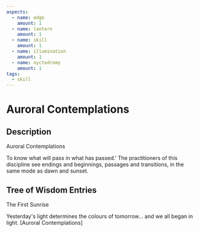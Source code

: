 ```yaml
---
aspects: 
  - name: edge
    amount: 1
  - name: lantern
    amount: 1
  - name: skill
    amount: 1
  - name: illumination
    amount: 1
  - name: nyctodromy
    amount: 1
tags:
  - skill
---
```


# Auroral Contemplations

## Description
Auroral Contemplations

To know what will pass in what has passed.' The practitioners of this discipline see endings and beginnings, passages and transitions, in the same mode as dawn and sunset.
## Tree of Wisdom Entries
The First Sunrise

Yesterday's light determines the colours of tomorrow...  and we all began in light. [Auroral Contemplations]
